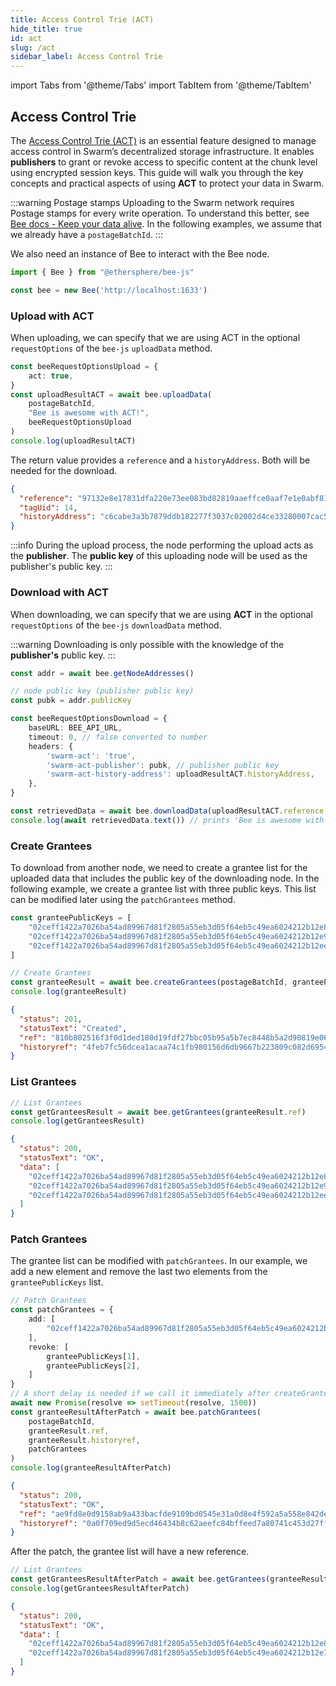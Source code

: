```yaml
---
title: Access Control Trie (ACT)
hide_title: true
id: act
slug: /act
sidebar_label: Access Control Trie
---
```


import Tabs from '@theme/Tabs'
import TabItem from '@theme/TabItem'

## Access Control Trie

The [Access Control Trie (ACT)](https://solarpunk.buzz/introducing-the-access-control-trie-act-in-swarm/) is an essential feature designed to manage access control in Swarm’s decentralized storage infrastructure. It enables __publishers__ to grant or revoke access to specific content at the chunk level using encrypted session keys. This guide will walk you through the key concepts and practical aspects of using __ACT__ to protect your data in Swarm.

:::warning Postage stamps
Uploading to the Swarm network requires Postage stamps for every write operation. To understand this better, see [Bee docs - Keep your data alive](https://docs.ethswarm.org/docs/access-the-swarm/keep-your-data-alive). In the following examples, we assume that we already have a `postageBatchId`.
:::

We also need an instance of Bee to interact with the Bee node.

```ts
import { Bee } from "@ethersphere/bee-js"

const bee = new Bee('http://localhost:1633')
```

### Upload with ACT

When uploading, we can specify that we are using ACT in the optional `requestOptions` of the `bee-js` `uploadData` method.

```ts
const beeRequestOptionsUpload = {
    act: true,
}
const uploadResultACT = await bee.uploadData(
    postageBatchId,
    "Bee is awesome with ACT!",
    beeRequestOptionsUpload
)
console.log(uploadResultACT)
```

The return value provides a `reference` and a `historyAddress`. Both will be needed for the download.

```json title="uploadResultACT"
{
  "reference": "97132e8e17831dfa220e73ee083bd82819aaeffce0aaf7e1e0abf8135fcfd2fc",
  "tagUid": 14,
  "historyAddress": "c6cabe3a3b7879ddb182277f3037c02002d4ce33280007cac580ac9256be20ea"
}
```

:::info
During the upload process, the node performing the upload acts as the __publisher__. The __public key__ of this uploading node will be used as the publisher's public key.
:::

### Download with ACT

When downloading, we can specify that we are using __ACT__ in the optional `requestOptions` of the `bee-js` `downloadData` method.

:::warning
Downloading is only possible with the knowledge of the __publisher's__ public key.
:::

```ts
const addr = await bee.getNodeAddresses()

// node public key (publisher public key)
const pubk = addr.publicKey

const beeRequestOptionsDownload = {
    baseURL: BEE_API_URL,
    timeout: 0, // false converted to number
    headers: {
        'swarm-act': 'true',
        'swarm-act-publisher': pubk, // publisher public key
        'swarm-act-history-address': uploadResultACT.historyAddress,
    },
}

const retrievedData = await bee.downloadData(uploadResultACT.reference, beeRequestOptionsDownload)
console.log(await retrievedData.text()) // prints 'Bee is awesome with ACT!'
```

### Create Grantees

To download from another node, we need to create a grantee list for the uploaded data that includes the public key of the downloading node. In the following example, we create a grantee list with three public keys. This list can be modified later using the `patchGrantees` method.

```ts
const granteePublicKeys = [
    "02ceff1422a7026ba54ad89967d81f2805a55eb3d05f64eb5c49ea6024212b12e8",
    "02ceff1422a7026ba54ad89967d81f2805a55eb3d05f64eb5c49ea6024212b12e9",
    "02ceff1422a7026ba54ad89967d81f2805a55eb3d05f64eb5c49ea6024212b12ee"
]

// Create Grantees
const granteeResult = await bee.createGrantees(postageBatchId, granteePublicKeys)
console.log(granteeResult)
```

```json title="granteeResult"
{
  "status": 201,
  "statusText": "Created",
  "ref": "810b802516f3f0d1ded180d19fdf27bbc05b95a5b7ec8448b5a2d90819e06bed8fdf0697efad7074e66f52679a3aa51010d1897f4ce00918f8fd938b0ff35c3a",
  "historyref": "4feb7fc56dcea1acaa74c1fb980156d6db9667b223809c082d69542545c67faf"
}
```

### List Grantees

```ts
// List Grantees
const getGranteesResult = await bee.getGrantees(granteeResult.ref)
console.log(getGranteesResult)
```

```json title="getGranteesResult"
{
  "status": 200,
  "statusText": "OK",
  "data": [
    "02ceff1422a7026ba54ad89967d81f2805a55eb3d05f64eb5c49ea6024212b12e8",
    "02ceff1422a7026ba54ad89967d81f2805a55eb3d05f64eb5c49ea6024212b12e9",
    "02ceff1422a7026ba54ad89967d81f2805a55eb3d05f64eb5c49ea6024212b12ee"
  ]
}
```

### Patch Grantees

The grantee list can be modified with `patchGrantees`. In our example, we add a new element and remove the last two elements from the `granteePublicKeys` list.

```ts
// Patch Grantees
const patchGrantees = {
    add: [
        "02ceff1422a7026ba54ad89967d81f2805a55eb3d05f64eb5c49ea6024212b12e7"
    ],
    revoke: [
        granteePublicKeys[1],
        granteePublicKeys[2],
    ]
}
// A short delay is needed if we call it immediately after createGrantees.
await new Promise(resolve => setTimeout(resolve, 1500))
const granteeResultAfterPatch = await bee.patchGrantees(
    postageBatchId,
    granteeResult.ref,
    granteeResult.historyref,
    patchGrantees
)
console.log(granteeResultAfterPatch)
```

```json title="granteeResultAfterPatch"
{
  "status": 200,
  "statusText": "OK",
  "ref": "ae9fd8e0d9158ab9a433bacfde9109bd0545e31a0d8e4f592a5a558e842de59a86f73e08a594874fe38d6a68cfa636a729dcc73b746083b12a384b6578ac5dce",
  "historyref": "0a0f709ed9d5ecd46434b8c62aeefc84bffeed7a80741c453d27ffdf67359fff"
}
```

After the patch, the grantee list will have a new reference.

```ts
// List Grantees
const getGranteesResultAfterPatch = await bee.getGrantees(granteeResultAfterPatch.ref)
console.log(getGranteesResultAfterPatch)
```

```json title="getGranteesResultAfterPatch"
{
  "status": 200,
  "statusText": "OK",
  "data": [
    "02ceff1422a7026ba54ad89967d81f2805a55eb3d05f64eb5c49ea6024212b12e8",
    "02ceff1422a7026ba54ad89967d81f2805a55eb3d05f64eb5c49ea6024212b12e7"
  ]
}
```
